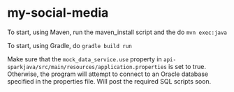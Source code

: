 # my-social-media

To start, using Maven, run the maven_install script and the do 
`mvn exec:java`

To start, using Gradle, do
`gradle build run`

Make sure that the `mock_data_service.use` property in `api-sparkjava/src/main/resources/application.properties` is set to true. Otherwise, the program will attempt to connect to an Oracle database specified in the properties file. Will post the required SQL scripts soon.
